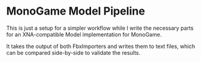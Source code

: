 # MonoGame Model Pipeline

This is just a setup for a simpler workflow while I write the necessary parts for an XNA-compatible Model implementation for MonoGame.

It takes the output of both FbxImporters and writes them to text files, which can be compared side-by-side to validate the results.
